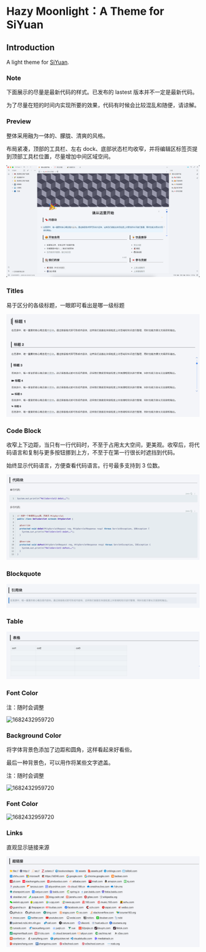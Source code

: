 # Hazy Moonlight：A Theme for SiYuan

## Introduction

A light theme for [SiYuan](http://github.com/siyuan-note/siyuan).

### Note

下面展示的尽量是最新代码的样式。已发布的 lastest 版本并不一定是最新代码。

为了尽量在短的时间内实现所要的效果，代码有时候会比较混乱和随便，请谅解。

### Preview

整体采用融为一体的、朦胧、清爽的风格。

布局紧凑，顶部的工具栏、左右 dock、底部状态栏均收窄，并将编辑区标签页提到顶部工具栏位置，尽量增加中间区域空间。

![1682427206132](image/README/preview.png)

### Titles

易于区分的各级标题，一眼即可看出是哪一级标题

![1682427376672](image/README/titles.png)

### Code Block

收窄上下边距，当只有一行代码时，不至于占用太大空间，更美观。收窄后，将代码语言和复制与更多按钮挪到上方，不至于在第一行很长时遮挡到代码。

始终显示代码语言，方便查看代码语言。行号最多支持到 3 位数。

![1682427072462](image/README/codeblock.png)

### Blockquote

![1682427462008](image/README/blockquote.png)

### Table

![1682432959720](image/README/table.png)

### Font Color

注：随时会调整

![1682432959720](https://file+.vscode-resource.vscode-cdn.net/Users/oilo/DEV/Projects/Proj-VSCode/SiYuan-Themes/RQU-MoonLight/image/README/fontcolor.png)

### Background Color

将字体背景色添加了边距和圆角，这样看起来好看些。

最后一种背景色，可以用作将某些文字遮盖。

注：随时会调整

![1682432959720](https://file+.vscode-resource.vscode-cdn.net/Users/oilo/DEV/Projects/Proj-VSCode/SiYuan-Themes/RQU-MoonLight/image/README/backgroundcolor.png)

### Font Color

![1682432959720](https://file+.vscode-resource.vscode-cdn.net/Users/oilo/DEV/Projects/Proj-VSCode/SiYuan-Themes/RQU-MoonLight/image/README/fontcolor.png)

### Links

直观显示链接来源

![1682427118779](image/README/links.png)

